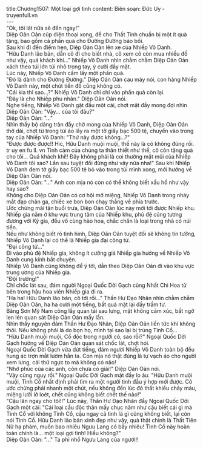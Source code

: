 title:Chương1507: Một loại gợi tình
content:
Biên soạn: Đức Uy - truyenfull.vn<br>---<br>"Ok, tôi lát nữa sẽ đến ngay!"<br>Diệp Oản Oản cúp điện thoại xong, để cho Thất Tinh chuẩn bị một ít quà tặng, bao gồm cả phần quà cho Đường Đường bảo bối.<br>Sau khi đi đến điểm hẹn, Diệp Oản Oản lên xe của Nhiếp Vô Danh.<br>"Hữu Danh lão bản, dẫn cô đi cho biết nhà, cô xem cô còn mua nhiều đồ như vậy, quá khách khí..." Nhiếp Vô Danh nhìn chằm chằm Diệp Oản Oản xách theo túi lớn túi nhỏ trong tay, ý cười đầy mặt.<br>Lúc này, Nhiếp Vô Danh cầm lấy một phần quà.<br>"Đó là dành cho Đường Đường." Diệp Oản Oản cau mày nói, con hàng Nhiếp Vô Danh này, một chút tiền đồ cũng không có.<br>"Cái kia thì sao...?" Nhiếp Vô Danh chỉ chỉ vào phần quà còn lại.<br>"Đây là cho Nhiếp phu nhân." Diệp Oản Oản nói.<br>Nghe tiếng, Nhiếp Vô Danh gật đầu một cái, chợt mặt đầy mong đợi nhìn Diệp Oản Oản: "Vậy... của tôi đâu?"<br>Diệp Oản Oản: "..."<br>Nhìn thấy bộ dáng tràn đầy chờ mong của Nhiếp Vô Danh, Diệp Oản Oản thở dài, chợt từ trong túi áo lấy ra một tờ giấy bạc 500 tệ, chuyển vào trong tay của Nhiếp Vô Danh: "Thứ này được không...?"<br>"Được được được!! Hic, Hữu Danh muội muội, thế này là cô không đúng rồi. tr uy en fu ll. vn Tình cảm của chúng ta thân thiết như thế, cô còn tặng quà cho tôi... Quá khách khí!! Đây không phải là coi thường mặt mũi của Nhiếp Vô Danh tôi sao? Lần sau tuyệt đối đừng như vậy nữa nha!" Sau khi Nhiếp Vô Danh đem tờ giấy bạc 500 tệ bỏ vào trong túi mình xong, mới hướng về Diệp Oản Oản nói.<br>Diệp Oản Oản: "..." Anh con mịa nó còn có thể không biết xấu hổ như vậy hay sao?<br>Không cho Diệp Oản Oản có cơ hội mở miệng, Nhiếp Vô Danh trong nháy mắt đạp chân ga, chiếc xe bon bon chạy thẳng về phía trước.<br>Ước chừng mãi tận buổi trưa, Diệp Oản Oản lúc này mới tới được Nhiếp khu.<br>Nhiếp gia nằm ở khu vực trung tâm của Nhiếp khu, phủ đệ cũng tương đương với Kỷ gia, đều vô cùng hào hoa, chắc chắn là loại trong nhà có núi tiền.<br>Nếu như không biết rõ tình hình, Diệp Oản Oản tuyệt đối sẽ không tin tưởng, Nhiếp Vô Danh lại có thể là Nhiếp gia đại công tử.<br>"Đại công tử..."<br>Đi vào phủ đệ Nhiếp gia, không ít cường giả Nhiếp gia hướng về Nhiếp Vô Danh cung kính bắt chuyện.<br>Nhiếp Vô Danh cũng không để ý tới, dẫn theo Diệp Oản Oản đi vào khu vực trung ương của Nhiếp gia.<br>"Đội trưởng!"<br>Chỉ chốc lát sau, đám người Ngoại Quốc Dời Gạch cùng Nhất Chi Hoa từ bên trong hậu hoa viên Nhiếp gia đi ra.<br>"Ha ha! Hữu Danh lão bản, cô tới rồi..." Thần Hư Đạo Nhân nhìn chằm chằm Diệp Oản Oản, ha ha cười một tiếng, bất quá mặt lại đầy trầm tư.<br>Băng Sơn Mỹ Nam cõng lấy quan tài sau lưng, mặt không cảm xúc, bất ngờ len lén quan sát Diệp Oản Oản mấy lần.<br>Nhìn thấy nguyên đám Thần Hư Đạo Nhân, Diệp Oản Oản liền tức khí không thôi. Nếu không phải là do bọn họ, mình tại sao lại bị trúng Tình Cổ...<br>"Hữu Danh muội muội, Cổ độc trong người cô, sao rồi?" Ngoại Quốc Dời Gạch hướng về Diệp Oản Oản quan sát chốc lát, chợt hỏi.<br>Ngoại Quốc Dời Gạch vừa dứt tiếng, đám người Nhiếp Vô Danh toàn bộ đều hung ác trợn mắt lườm hắn ta. Con mịa nó thật đúng là tự vạch áo cho người xem lưng, cái thứ ngực to mà không có não!<br>"Nhờ phúc của các anh, còn chưa có giải!" Diệp Oản Oản nói.<br>"Vậy cũng nguy rồi." Ngoại Quốc Dời Gạch mặt đầy lo âu: "Hữu Danh muội muội, Tình Cổ nhất định phải tìm ra một người tình đầu ý hợp mới được. Cô ước chừng phải nhanh một chút, nếu không đến lúc đó thất khiếu chảy máu, miệng lưỡi lở loét, chết cũng không biết chết thế nào!"<br>"Cậu lăn ngay cho tôi!!" Lúc này, Thần Hư Đạo Nhân đẩy Ngoại Quốc Dời Gạch một cái: "Cái loại cẩu độc thân mấy chục năm như cậu biết cái gì mà Tình Cổ với không Tình Cổ, cậu ngay cả tình là gì cũng không biết, lại còn nói Tình Cổ. Hữu Danh lão bản xinh đẹp như vậy, quả thật chính là Thất Tiên Nữ hạ phàm, muốn bao nhiêu Ngưu Lang có bấy nhiêu! Tình Cổ này hoàn toàn chính là... một loại gợi tình! Hiểu không?"<br>Diệp Oản Oản: "..." Ta phỉ nhổ Ngưu Lang của ngươi!!